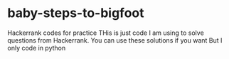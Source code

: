 # baby-steps-to-bigfoot
Hackerrank codes for practice
THis is just code I am using to solve questions from Hackerrank. You can use these solutions if you want
But I only code in python
